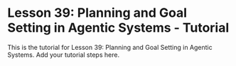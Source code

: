 # Lesson 39: Planning and Goal Setting in Agentic Systems - Tutorial

This is the tutorial for Lesson 39: Planning and Goal Setting in Agentic Systems. Add your tutorial steps here.

